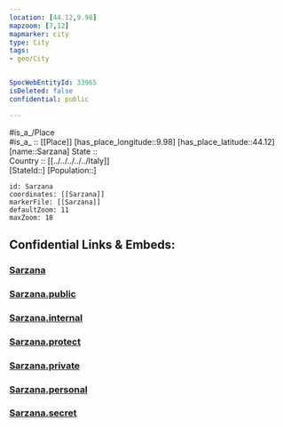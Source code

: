 ```yaml
---
location: [44.12,9.98] 
mapzoom: [7,12] 
mapmarker: city 
type: City
tags:
- geo/City


SpocWebEntityId: 33965
isDeleted: false
confidential: public

---
```

#is_a_/Place  
#is_a_ :: [[Place]] 
[has_place_longitude::9.98] 
[has_place_latitude::44.12] 
[name::Sarzana] 
State ::  
Country :: [[../../../../../Italy]]  
[StateId::] 
[Population::] 



```leaflet
id: Sarzana
coordinates: [[Sarzana]] 
markerFile: [[Sarzana]] 
defaultZoom: 11 
maxZoom: 18
```


## Confidential Links & Embeds: 

### [Sarzana](/_Standards/Earth/Continent/Europe/Europe~South/Italy/regions~Italy/Liguria/La_Spezia.Province/City/Sarzana.md) 

### [Sarzana.public](/_public/Earth/Continent/Europe/Europe~South/Italy/regions~Italy/Liguria/La_Spezia.Province/City/Sarzana.public.md) 

### [Sarzana.internal](/_internal/Earth/Continent/Europe/Europe~South/Italy/regions~Italy/Liguria/La_Spezia.Province/City/Sarzana.internal.md) 

### [Sarzana.protect](/_protect/Earth/Continent/Europe/Europe~South/Italy/regions~Italy/Liguria/La_Spezia.Province/City/Sarzana.protect.md) 

### [Sarzana.private](/_private/Earth/Continent/Europe/Europe~South/Italy/regions~Italy/Liguria/La_Spezia.Province/City/Sarzana.private.md) 

### [Sarzana.personal](/_personal/Earth/Continent/Europe/Europe~South/Italy/regions~Italy/Liguria/La_Spezia.Province/City/Sarzana.personal.md) 

### [Sarzana.secret](/_secret/Earth/Continent/Europe/Europe~South/Italy/regions~Italy/Liguria/La_Spezia.Province/City/Sarzana.secret.md)

